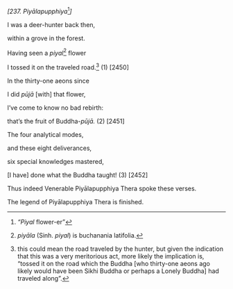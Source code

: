 *\[237. Piyālapupphiya*[^1]*\]*

I was a deer-hunter back then,

within a grove in the forest.

Having seen a *piyal*[^2] flower

I tossed it on the traveled road.[^3] (1) \[2450\]

In the thirty-one aeons since

I did *pūjā* \[with\] that flower,

I’ve come to know no bad rebirth:

that’s the fruit of Buddha-*pūjā.* (2) \[2451\]

The four analytical modes,

and these eight deliverances,

six special knowledges mastered,

\[I have\] done what the Buddha taught! (3) \[2452\]

Thus indeed Venerable Piyālapupphiya Thera spoke these verses.

The legend of Piyālapupphiya Thera is finished.

[^1]: *“Piyal* flower-er”

[^2]: *piyāla* (Sinh. *piyal*) is buchanania latifolia.

[^3]: this could mean the road traveled by the hunter, but given the
    indication that this was a very meritorious act, more likely the
    implication is, “tossed it on the road which the Buddha \[who
    thirty-one aeons ago likely would have been Sikhi Buddha or perhaps
    a Lonely Buddha\] had traveled along”.
